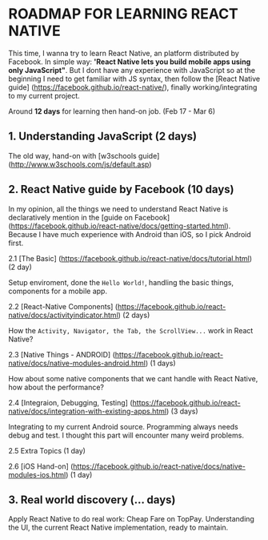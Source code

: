 # ROADMAP FOR LEARNING REACT NATIVE

This time, I wanna try to learn React Native, an platform distributed by Facebook.
In simple way: **'React Native lets you build mobile apps using only JavaScript"**. But I dont have any experience with JavaScript so at the beginning I need to get familiar with JS syntax, then follow the [React Native guide] (https://facebook.github.io/react-native/), finally working/integrating to my current project.

Around **12 days** for learning then hand-on job. (Feb 17 - Mar 6)

## 1. Understanding JavaScript  (2 days)

The old way, hand-on with [w3schools guide] (http://www.w3schools.com/js/default.asp)

## 2. React Native guide by Facebook (10 days)

In my opinion, all the things we need to understand React Native is declaratively mention in the [guide on Facebook] (https://facebook.github.io/react-native/docs/getting-started.html). Because I have much experience with Android than iOS, so I pick Android first.

2.1 [The Basic] 
(https://facebook.github.io/react-native/docs/tutorial.html) (2 day)

Setup enviroment, done the `Hello World!`, handling the basic things, components for a mobile app.

2.2 [React-Native Components] 
(https://facebook.github.io/react-native/docs/activityindicator.html) (2 days)

How the `Activity, Navigator, the Tab, the ScrollView...` work in React Native?


2.3 [Native Things - ANDROID]
(https://facebook.github.io/react-native/docs/native-modules-android.html) (1 days)

How about some native components that we cant handle with React Native, how about the performance?

2.4 [Integraion, Debugging, Testing] 
(https://facebook.github.io/react-native/docs/integration-with-existing-apps.html) (3 days)

Integrating to my current Android source. Programming always needs debug and test. I thought this part will encounter many weird problems.

2.5 Extra Topics (1 day)

2.6 [iOS Hand-on] 
(https://facebook.github.io/react-native/docs/native-modules-ios.html) (1 day)

## 3. Real world discovery (... days)

Apply React Native to do real work: Cheap Fare on TopPay.
Understanding the UI, the current React Native implementation, ready to maintain.





